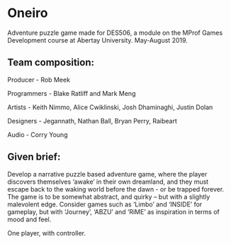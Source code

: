 # Oneiro
Adventure puzzle game made for DES506, a module on the MProf Games Development course at Abertay University.  May-August 2019.

## Team composition:

Producer - Rob Meek

Programmers - Blake Ratliff and Mark Meng

Artists - Keith Nimmo, Alice Cwiklinski, Josh Dhaminaghi, Justin Dolan

Designers - Jegannath, Nathan Ball, Bryan Perry, Raibeart

Audio - Corry Young

## Given brief:
Develop a narrative puzzle based adventure game, where the player discovers themselves ‘awake’ in their own dreamland, and they must escape back to the waking world before the dawn -  or be trapped forever.
The game is to be somewhat abstract, and quirky – but with a slightly malevolent edge. 
Consider games such as ‘Limbo’ and ‘INSIDE’ for gameplay, but with ‘Journey’, ‘ABZU’ and ‘RiME’ as inspiration in terms of mood and feel.

One player, with controller.
